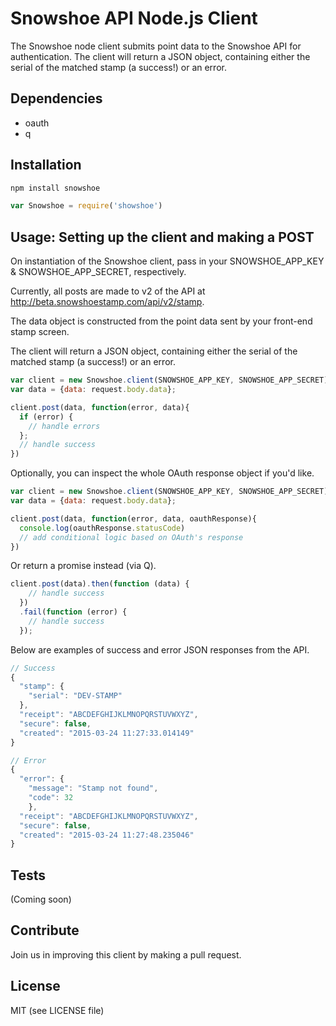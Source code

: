 Snowshoe API Node.js Client
============

The Snowshoe node client submits point data to the Snowshoe API for authentication. The client will return a JSON object, containing either the serial of the matched stamp (a success!) or an error.

## Dependencies
- oauth
- q

## Installation
```javascript
npm install snowshoe
```
```javascript
var Snowshoe = require('showshoe')
```

## Usage: Setting up the client and making a POST

On instantiation of the Snowshoe client, pass in your SNOWSHOE_APP_KEY & SNOWSHOE_APP_SECRET, respectively.

Currently, all posts are made to v2 of the API at http://beta.snowshoestamp.com/api/v2/stamp.

The data object is constructed from the point data sent by your front-end stamp screen.

The client will return a JSON object, containing either the serial of the matched stamp (a success!) or an error.

```javascript
var client = new Snowshoe.client(SNOWSHOE_APP_KEY, SNOWSHOE_APP_SECRET);
var data = {data: request.body.data};

client.post(data, function(error, data){
  if (error) {
    // handle errors
  };
  // handle success
})
```

Optionally, you can inspect the whole OAuth response object if you'd like.

```javascript
var client = new Snowshoe.client(SNOWSHOE_APP_KEY, SNOWSHOE_APP_SECRET);
var data = {data: request.body.data};

client.post(data, function(error, data, oauthResponse){
  console.log(oauthResponse.statusCode)
  // add conditional logic based on OAuth's response
})
```

Or return a promise instead (via Q).

```javascript
client.post(data).then(function (data) {
    // handle success
  })
  .fail(function (error) {
    // handle success
  });
```

Below are examples of success and error JSON responses from the API.

```javascript
// Success
{
  "stamp": {
    "serial": "DEV-STAMP"
  },
  "receipt": "ABCDEFGHIJKLMNOPQRSTUVWXYZ",
  "secure": false,
  "created": "2015-03-24 11:27:33.014149"
}

// Error
{
  "error": {
    "message": "Stamp not found",
    "code": 32
    },
  "receipt": "ABCDEFGHIJKLMNOPQRSTUVWXYZ",
  "secure": false,
  "created": "2015-03-24 11:27:48.235046"
}
```

## Tests
(Coming soon)


## Contribute
Join us in improving this client by making a pull request.

## License
MIT (see LICENSE file)
